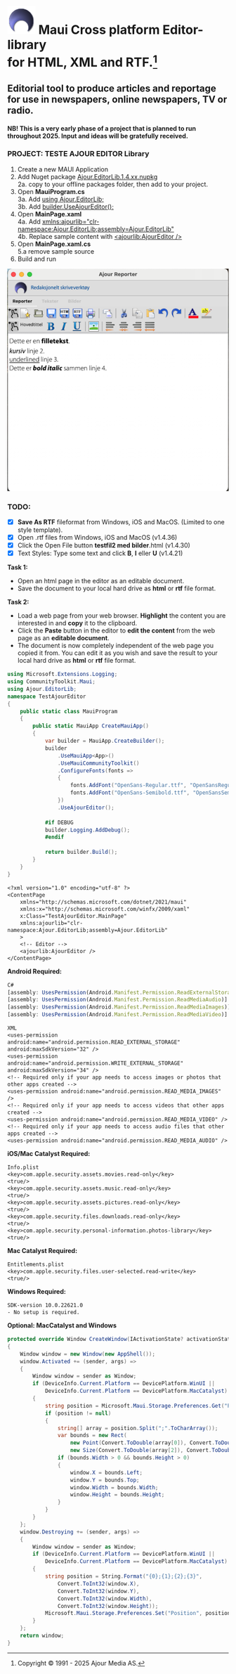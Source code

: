 # ![Ajour Media](logo64.png) Maui Cross platform Editor-library<br/>for HTML, XML and RTF.[^1]

## Editorial tool to produce articles and reportage for use in newspapers, online newspapers, TV or radio.

#### NB! This is a very early phase of a project that is planned to run throughout 2025. Input and ideas will be gratefully received.


### PROJECT: TESTE AJOUR EDITOR Library
1. Create a new MAUI Application
2. Add Nuget package [Ajour.EditorLib.1.4.xx.nupkg]()<br/>
2a. copy to your offline packages folder, then add to your project.
3. Open **MauiProgram.cs**<br/>
3a. Add [using Ajour.EditorLib;]()<br/>
3b. Add [builder.UseAjourEditor();]()
4. Open **MainPage.xaml**<br/>
4a. Add [xmlns:ajourlib="clr-namespace:Ajour.EditorLib;assembly=Ajour.EditorLib"]()<br/>
4b. Replace sample content with [<ajourlib:AjourEditor />]()
5. Open **MainPage.xaml.cs**<br/>
5.a remove sample source
6. Build and run

![Printscreen](editor.png)

### TODO:
- [x] **Save As RTF** fileformat from Windows, iOS and MacOS. (Limited to one style template).
- [x] Open .rtf files from Windows, iOS and MacOS  (v1.4.36)
- [x] Click the Open File button **testfil2 med bilder**.html (v1.4.30)
- [x] Text Styles: Type some text and click **B**, **I** eller **U** (v1.4.21)

**Task 1:** 
- Open an html page in the editor as an editable document.
- Save the document to your local hard drive as **html** or **rtf** file format.

**Task 2:** 
- Load a web page from your web browser. **Highlight** the content you are interested in and **copy** it to the clipboard.
- Click the **Paste** button in the editor to **edit the content** from the web page as an **editable document**.
- The document is now completely independent of the web page you copied it from. You can edit it as you wish and save the result to your local hard drive as **html** or **rtf** file format.

[^1]: Copyright © 1991 - 2025 Ajour Media AS.

```cs
using Microsoft.Extensions.Logging;
using CommunityToolkit.Maui;
using Ajour.EditorLib;
namespace TestAjourEditor
{
    public static class MauiProgram
    {
        public static MauiApp CreateMauiApp()
        {
            var builder = MauiApp.CreateBuilder();
            builder
                .UseMauiApp<App>()
                .UseMauiCommunityToolkit()
                .ConfigureFonts(fonts =>
                {
                    fonts.AddFont("OpenSans-Regular.ttf", "OpenSansRegular");
                    fonts.AddFont("OpenSans-Semibold.ttf", "OpenSansSemibold");
                })
                .UseAjourEditor();

            #if DEBUG
            builder.Logging.AddDebug();
            #endif

            return builder.Build();
        }
    }
}
```

```xhtml
<?xml version="1.0" encoding="utf-8" ?>
<ContentPage 
    xmlns="http://schemas.microsoft.com/dotnet/2021/maui"
    xmlns:x="http://schemas.microsoft.com/winfx/2009/xaml"
    x:Class="TestAjourEditor.MainPage"
    xmlns:ajourlib="clr-namespace:Ajour.EditorLib;assembly=Ajour.EditorLib"
    >
    <!-- Editor -->
    <ajourlib:AjourEditor />
</ContentPage>
```


**Android Required:**
```js
C#
[assembly: UsesPermission(Android.Manifest.Permission.ReadExternalStorage, MaxSdkVersion = 32)]
[assembly: UsesPermission(Android.Manifest.Permission.ReadMediaAudio)]
[assembly: UsesPermission(Android.Manifest.Permission.ReadMediaImages)]
[assembly: UsesPermission(Android.Manifest.Permission.ReadMediaVideo)]
```
```xhtml
XML
<uses-permission android:name="android.permission.READ_EXTERNAL_STORAGE" android:maxSdkVersion="32" />
<uses-permission android:name="android.permission.WRITE_EXTERNAL_STORAGE" android:maxSdkVersion="34" />
<!-- Required only if your app needs to access images or photos that other apps created -->
<uses-permission android:name="android.permission.READ_MEDIA_IMAGES" />
<!-- Required only if your app needs to access videos that other apps created -->
<uses-permission android:name="android.permission.READ_MEDIA_VIDEO" />
<!-- Required only if your app needs to access audio files that other apps created -->
<uses-permission android:name="android.permission.READ_MEDIA_AUDIO" />
```


**iOS/Mac Catalyst Required:**
```plist
Info.plist
<key>com.apple.security.assets.movies.read-only</key>
<true/>
<key>com.apple.security.assets.music.read-only</key>
<true/>
<key>com.apple.security.assets.pictures.read-only</key>
<true/>
<key>com.apple.security.files.downloads.read-only</key>
<true/>
<key>com.apple.security.personal-information.photos-library</key>
<true/>
```


**Mac Catalyst Required:**
```plist
Entitlements.plist
<key>com.apple.security.files.user-selected.read-write</key>
<true/>
```


**Windows Required:**
```
SDK-version 10.0.22621.0
- No setup is required.
```

**Optional: MacCatalyst and Windows**
```cs
protected override Window CreateWindow(IActivationState? activationState)
{
    Window window = new Window(new AppShell());
    window.Activated += (sender, args) =>
    {
        Window window = sender as Window;
        if (DeviceInfo.Current.Platform == DevicePlatform.WinUI ||
            DeviceInfo.Current.Platform == DevicePlatform.MacCatalyst)
        {
            string position = Microsoft.Maui.Storage.Preferences.Get("Position", null);
            if (position != null)
            {
                string[] array = position.Split(";".ToCharArray());
                var bounds = new Rect(
                    new Point(Convert.ToDouble(array[0]), Convert.ToDouble(array[1])),
                    new Size(Convert.ToDouble(array[2]), Convert.ToDouble(array[3])));
                if (bounds.Width > 0 && bounds.Height > 0)
                {
                    window.X = bounds.Left;
                    window.Y = bounds.Top;
                    window.Width = bounds.Width;
                    window.Height = bounds.Height;
                }
            }
        }
    };
    window.Destroying += (sender, args) =>
    {
        Window window = sender as Window;
        if (DeviceInfo.Current.Platform == DevicePlatform.WinUI ||
            DeviceInfo.Current.Platform == DevicePlatform.MacCatalyst)
        {
            string position = String.Format("{0};{1};{2};{3}",
                Convert.ToInt32(window.X),
                Convert.ToInt32(window.Y),
                Convert.ToInt32(window.Width),
                Convert.ToInt32(window.Height));
            Microsoft.Maui.Storage.Preferences.Set("Position", position);
        }
    };
    return window;
}
```

